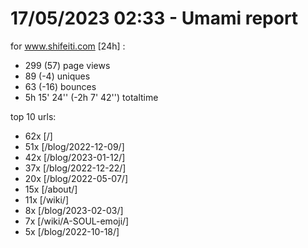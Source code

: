 # 17/05/2023 02:33 - Umami report
for www.shifeiti.com [24h] :

 - 299 (57) page views
 - 89 (-4) uniques
 - 63 (-16) bounces
 - 5h 15' 24'' (-2h 7' 42'') totaltime


top 10 urls:
 - 62x [/]
 - 51x [/blog/2022-12-09/]
 - 42x [/blog/2023-01-12/]
 - 37x [/blog/2022-12-22/]
 - 20x [/blog/2022-05-07/]
 - 15x [/about/]
 - 11x [/wiki/]
 - 8x [/blog/2023-02-03/]
 - 7x [/wiki/A-SOUL-emoji/]
 - 5x [/blog/2022-10-18/]


